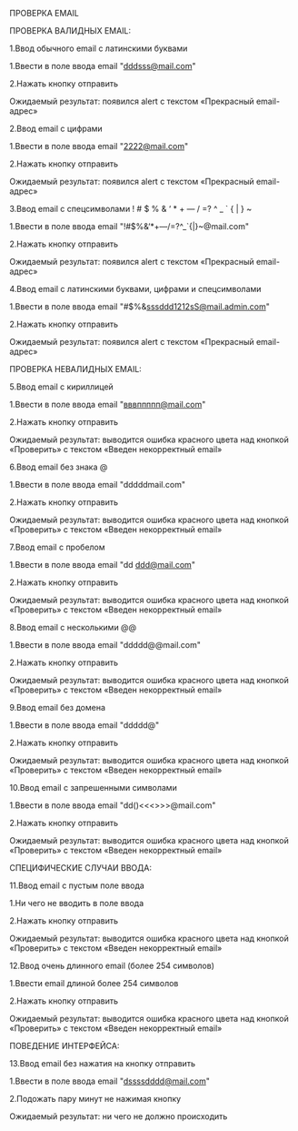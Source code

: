 ПРОВЕРКА EMAIL

                          
ПРОВЕРКА ВАЛИДНЫХ EMAIL:


1.Ввод обычного email с латинскими буквами

1.Ввести в поле ввода email "dddsss@mail.com"

2.Нажать кнопку отправить

Ожидаемый результат: появился alert с текстом «Прекрасный email-адрес»


2.Ввод email с цифрами

  1.Ввести в поле ввода email "2222@mail.com"
  
  2.Нажать кнопку отправить
  
Ожидаемый результат: появился alert с текстом «Прекрасный email-адрес»


3.Ввод email c спецсимволами ! # $ % & ‘ * + — / =? ^ _ ` { | } ~

  1.Ввести в поле ввода email "!#$%&‘*+—/=?^_`{|}~@mail.com"
  
  2.Нажать кнопку отправить
  
Ожидаемый результат: появился alert с текстом «Прекрасный email-адрес»


4.Ввод email с латинскими буквами, цифрами и спецсимволами

  1.Ввести в поле ввода email "#$%&sssddd1212sS@mail.admin.com"
  
  2.Нажать кнопку отправить
  
Ожидаемый результат: появился alert с текстом «Прекрасный email-адрес»


ПРОВЕРКА НЕВАЛИДНЫХ EMAIL:


5.Ввод email с кириллицей

  1.Ввести в поле ввода email "вввппппп@mail.com"
  
  2.Нажать кнопку отправить
  
Ожидаемый результат: выводится ошибка красного цвета над кнопкой «Проверить» с текстом «Введен некорректный email»


6.Ввод email без знака @

  1.Ввести в поле ввода email "dddddmail.com"
  
  2.Нажать кнопку отправить
  
Ожидаемый результат: выводится ошибка красного цвета над кнопкой «Проверить» с текстом «Введен некорректный email»


7.Ввод email с пробелом

  1.Ввести в поле ввода email "dd ddd@mail.com"
  
  2.Нажать кнопку отправить
  
Ожидаемый результат: выводится ошибка красного цвета над кнопкой «Проверить» с текстом «Введен некорректный email»


8.Ввод email с несколькими @@

  1.Ввести в поле ввода email "ddddd@@mail.com"
  
  2.Нажать кнопку отправить
  
Ожидаемый результат: выводится ошибка красного цвета над кнопкой «Проверить» с текстом «Введен некорректный email»


9.Ввод email без домена

  1.Ввести в поле ввода email "ddddd@"

  2.Нажать кнопку отправить
  
Ожидаемый результат: выводится ошибка красного цвета над кнопкой «Проверить» с текстом «Введен некорректный email»


10.Ввод email с запрешенными символами 

  1.Ввести в поле ввода email "dd()<<<>>>\@mail.com"
  
  2.Нажать кнопку отправить
  
Ожидаемый результат: выводится ошибка красного цвета над кнопкой «Проверить» с текстом «Введен некорректный email»


СПЕЦИФИЧЕСКИЕ СЛУЧАИ ВВОДА:


11.Ввод email с пустым поле ввода 

  1.Ни чего не вводить в поле ввода
  
  2.Нажать кнопку отправить
  
Ожидаемый результат: выводится ошибка красного цвета над кнопкой «Проверить» с текстом «Введен некорректный email»


12.Ввод очень длинного email (более 254 символов)

  1.Ввести email длиной более 254 символов
  
  2.Нажать кнопку отправить
  
Ожидаемый результат: выводится ошибка красного цвета над кнопкой «Проверить» с текстом «Введен некорректный email»


ПОВЕДЕНИЕ ИНТЕРФЕЙСА:


13.Ввод email без нажатия на кнопку отправить 

  1.Ввести в поле ввода email "dssssdddd@mail.com"
  
  2.Подожать пару минут не нажимая кнопку
  
Ожидаемый результат: ни чего не должно происходить 







